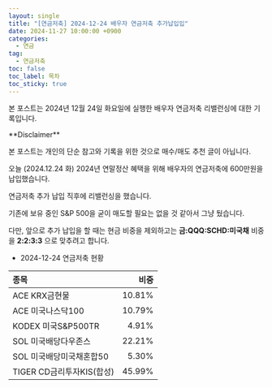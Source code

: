 ```yaml
---
layout: single
title: "[연금저축] 2024-12-24 배우자 연금저축 추가납입입"
date: 2024-11-27 10:00:00 +0900
categories: 
  - 연금
tag: 
  - 연금저축
toc: false
toc_label: 목차
toc_sticky: true
---
```


본 포스트는 2024년 12월 24일 화요일에 실행한 배우자 연금저축 리밸런싱에 대한 기록입니다.

<div class="notice--warning" markdown="1">
**Disclaimer**

본 포스트는 개인의 단순 참고와  기록을 위한 것으로 매수/매도 추천 글이 아닙니다.
</div>

오늘 (2024.12.24 화) 2024년 연말정산 혜택을 위해 배우자의 연금저축에 600만원을 납입했습니다.

연금저축 추가 납입 직후에 리밸런싱을 했습니다.

기존에 보유 중인 S&P 500을 굳이 매도할 필요는 없을 것 같아서 그냥 뒀습니다.

다만, 앞으로 추가 납입을 할 때는 현금 비중을 제외하고는 **금:QQQ:SCHD:미국채** 비중을 **2:2:3:3** 으로 맞추려고 합니다.

* 2024-12-24 연금저축 현황

| 종목 | 비중 |
|:---|---:|
| ACE KRX금현물 | 10.81% |
| ACE 미국나스닥100 | 10.79% |
| KODEX 미국S&P500TR | 4.91% |
| SOL 미국배당다우존스 | 22.21% |
| SOL 미국배당미국채혼합50 | 5.30% |
| TIGER CD금리투자KIS(합성) | 45.99% |

